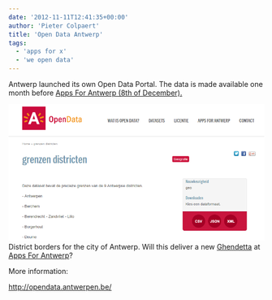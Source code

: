 ```yaml
---
date: '2012-11-11T12:41:35+00:00'
author: 'Pieter Colpaert'
title: 'Open Data Antwerp'
tags:
  - 'apps for x'
  - 'we open data'
---
```


Antwerp launched its own Open Data Portal. The data is made available one month before [Apps For Antwerp (8th of December).](http://opendata.antwerpen.be/nieuws/apps-antwerp)

![](Screenshot-from-2012-11-11-113841.png)District borders for the city of Antwerp. Will this deliver a new [Ghendetta](http://ghendetta.be) at [Apps For Antwerp](http://appsforantwerp.be)?

More information:

<http://opendata.antwerpen.be/>
